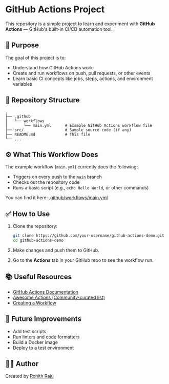 # GitHub Actions Project

This repository is a simple project to learn and experiment with **GitHub Actions** — GitHub's built-in CI/CD automation tool.

## 🚀 Purpose

The goal of this project is to:

* Understand how GitHub Actions work
* Create and run workflows on push, pull requests, or other events
* Learn basic CI concepts like jobs, steps, actions, and environment variables

## 📁 Repository Structure

```
.
├── .github
│   └── workflows
│       └── main.yml      # Example GitHub Actions workflow file
├── src/                  # Sample source code (if any)
├── README.md             # This file
└── ...
```

## ⚙️ What This Workflow Does

The example workflow (`main.yml`) currently does the following:

* Triggers on every push to the `main` branch
* Checks out the repository code
* Runs a basic script (e.g., `echo Hello World`, or other commands)

You can find it here: [.github/workflows/main.yml](.github/workflows/main.yml)

## ✅ How to Use

1. Clone the repository:

   ```bash
   git clone https://github.com/your-username/github-actions-demo.git
   cd github-actions-demo
   ```

2. Make changes and push them to GitHub.

3. Go to the **Actions** tab in your GitHub repo to see the workflow run.

## 📚 Useful Resources

* [GitHub Actions Documentation](https://docs.github.com/en/actions)
* [Awesome Actions (Community-curated list)](https://github.com/sdras/awesome-actions)
* [Creating a Workflow](https://docs.github.com/en/actions/using-workflows)

## 🚰 Future Improvements

* Add test scripts
* Run linters and code formatters
* Build a Docker image
* Deploy to a test environment

## 🧑‍💻 Author

Created by [Rohith Raju](https://github.com/DexRoku)
